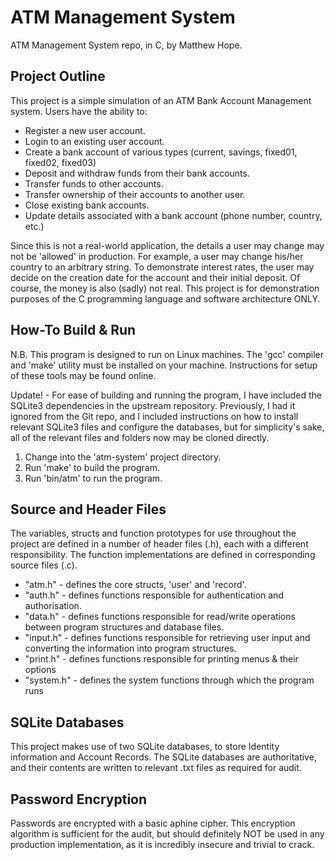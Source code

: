 # ATM Management System

ATM Management System repo, in C, by Matthew Hope.

## Project Outline

This project is a simple simulation of an ATM Bank Account Management system. Users have the ability to:

- Register a new user account.
- Login to an existing user account.
- Create a bank account of various types (current, savings, fixed01, fixed02, fixed03)
- Deposit and withdraw funds from their bank accounts.
- Transfer funds to other accounts.
- Transfer ownership of their accounts to another user.
- Close existing bank accounts.
- Update details associated with a bank account (phone number, country, etc.)

Since this is not a real-world application, the details a user may change may not be 'allowed' in production. For example,
a user may change his/her country to an arbitrary string. To demonstrate interest rates, the user may decide on the creation date for
the account and their initial deposit. Of course, the money is also (sadly) not real. This project is for demonstration purposes of the C
programming language and software architecture ONLY.

## How-To Build & Run

N.B. This program is designed to run on Linux machines. The 'gcc' compiler and 'make' utility must be installed on your machine.
Instructions for setup of these tools may be found online.

Update! - For ease of building and running the program, I have included the SQLite3 dependencies in the upstream repository. Previously,
I had it ignored from the Git repo, and I included instructions on how to install relevant SQLite3 files and configure the databases, but
for simplicity's sake, all of the relevant files and folders now may be cloned directly. 

1. Change into the 'atm-system' project directory.
2. Run 'make' to build the program.
3. Run 'bin/atm' to run the program.


## Source and Header Files

The variables, structs and function prototypes for use throughout the project
are defined in a number of header files (.h), each with a different responsibility. The
function implementations are defined in corresponding source files (.c).

- "atm.h" - defines the core structs, 'user' and 'record'.
- "auth.h" - defines functions responsible for authentication and authorisation.
- "data.h" - defines functions responsible for read/write operations between program
structures and database files.
- "input.h" - defines functions responsible for retrieving user input and converting
the information into program structures.
- "print.h" - defines functions responsible for printing menus & their options
- "system.h" - defines the system functions through which the program runs

## SQLite Databases

This project makes use of two SQLite databases, to store Identity information
and Account Records. The SQLite databases are authoritative, and their contents
are written to relevant .txt files as required for audit.

## Password Encryption

Passwords are encrypted with a basic aphine cipher. This encryption algorithm is sufficient
for the audit, but should definitely NOT be used in any production implementation, as it is
incredibly insecure and trivial to crack.
